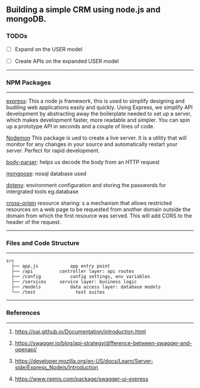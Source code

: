 ## Building a simple CRM using node.js and mongoDB. 

### TODOs
- [ ] Expand on the USER model 
- [ ] Create APIs on the expanded USER model



------------------------------
### NPM Packages
------------------------------


[express](https://www.npmjs.com/package/express): This a node js framework, this is used to simplify designing and budiling web applications easily and quickly.
Using Express, we simplify API development by abstracting away the boilerplate needed to set up a server, which makes development faster, more readable and simpler. You can spin up a prototype API in seconds and a couple of lines of code.

[Nodemon](https://www.npmjs.com/package/nodemon) This package is ued to create a live server. It is a utility that will monitor for any changes in your source and automatically restart your server. Perfect for rapid development.

[body-parser](https://www.npmjs.com/package/body-parser): helps us decode the body from an HTTP request

[mongoose](https://www.npmjs.com/package/mongoose): nosql database used

[dotenv](https://www.npmjs.com/package/dotenv): environment configuration and storing the passwords for intergrated tools eg.database

[cross-origin](https://www.npmjs.com/package/cors) resource sharing: s a mechanism that allows restricted resources on a web page to be requested from another domain outside the domain from which the first resource was served. This will add CORS to the header of the request.

-------------------------
### Files and Code Structure
-------------------------
    src
      ├── app.js			app entry point
      ├── /api			controller layer: api routes
      ├── /config			config settings, env variables
      ├── /services		service layer: business logic
      ├── /models			data access layer: database models	
      └── /test               test suites

-------------------------
### References
-------------------------

1. https://oai.github.io/Documentation/introduction.html

2. https://swagger.io/blog/api-strategy/difference-between-swagger-and-openapi/

3. https://developer.mozilla.org/en-US/docs/Learn/Server-side/Express_Nodejs/Introduction

4. https://www.npmjs.com/package/swagger-ui-express
